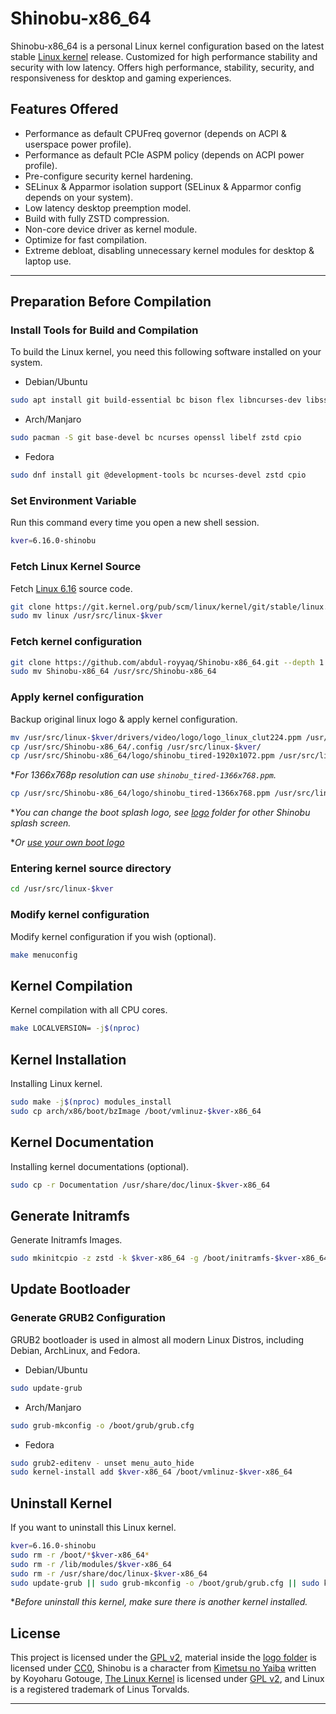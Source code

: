 # Shinobu-x86_64

Shinobu-x86_64 is a personal Linux kernel configuration based on the latest stable [Linux kernel](https://kernel.org) release.
Customized for high performance stability and security with low latency. Offers high performance, stability, security, and responsiveness for desktop and gaming experiences.

## Features Offered

* Performance as default CPUFreq governor (depends on ACPI & userspace power profile).
* Performance as default PCIe ASPM policy (depends on ACPI power profile).
* Pre-configure security kernel hardening.
* SELinux & Apparmor isolation support (SELinux & Apparmor config depends on your system).
* Low latency desktop preemption model.
* Build with fully ZSTD compression.
* Non-core device driver as kernel module.
* Optimize for fast compilation.
* Extreme debloat, disabling unnecessary kernel modules for desktop & laptop use.

---

## Preparation Before Compilation

### Install Tools for Build and Compilation

To build the Linux kernel, you need this following software installed on your system.

* Debian/Ubuntu

```bash
sudo apt install git build-essential bc bison flex libncurses-dev libssl-dev libelf-dev zstd cpio
```

* Arch/Manjaro

```bash
sudo pacman -S git base-devel bc ncurses openssl libelf zstd cpio
```

* Fedora

```bash
sudo dnf install git @development-tools bc ncurses-devel zstd cpio
```

### Set Environment Variable

Run this command every time you open a new shell session.

```bash
kver=6.16.0-shinobu
```

### Fetch Linux Kernel Source

Fetch [Linux 6.16](https://git.kernel.org/pub/scm/linux/kernel/git/stable/linux.git/commit/?h=v6.16) source code.
 
```bash
git clone https://git.kernel.org/pub/scm/linux/kernel/git/stable/linux.git --depth 1 -b v6.16
sudo mv linux /usr/src/linux-$kver
```

### Fetch kernel configuration

```bash
git clone https://github.com/abdul-royyaq/Shinobu-x86_64.git --depth 1
sudo mv Shinobu-x86_64 /usr/src/Shinobu-x86_64
```

### Apply kernel configuration

Backup original linux logo & apply kernel configuration.

```bash
mv /usr/src/linux-$kver/drivers/video/logo/logo_linux_clut224.ppm /usr/src/linux-$kver/drivers/video/logo/logo_linux_clut224.backup.ppm
cp /usr/src/Shinobu-x86_64/.config /usr/src/linux-$kver/
cp /usr/src/Shinobu-x86_64/logo/shinobu_tired-1920x1072.ppm /usr/src/linux-$kver/drivers/video/logo/logo_linux_clut224.ppm
```

**For 1366x768p resolution can use `shinobu_tired-1366x768.ppm`.*

```bash
cp /usr/src/Shinobu-x86_64/logo/shinobu_tired-1366x768.ppm /usr/src/linux-$kver/drivers/video/logo/logo_linux_clut224.ppm
```

**You can change the boot splash logo, see [logo](logo/) folder for other Shinobu splash screen.*

**Or [use your own boot logo](logo/README.md)*

### Entering kernel source directory

```bash
cd /usr/src/linux-$kver
```

### Modify kernel configuration

Modify kernel configuration if you wish (optional).

```bash
make menuconfig
```

## Kernel Compilation

Kernel compilation with all CPU cores.

```bash
make LOCALVERSION= -j$(nproc)
```

## Kernel Installation

Installing Linux kernel.

```bash
sudo make -j$(nproc) modules_install
sudo cp arch/x86/boot/bzImage /boot/vmlinuz-$kver-x86_64
```

## Kernel Documentation

Installing kernel documentations (optional).

```bash
sudo cp -r Documentation /usr/share/doc/linux-$kver-x86_64
```

## Generate Initramfs

Generate Initramfs Images.

```bash
sudo mkinitcpio -z zstd -k $kver-x86_64 -g /boot/initramfs-$kver-x86_64.img || sudo dracut --zstd --kver $kver-x86_64
```

## Update Bootloader

### Generate GRUB2 Configuration

GRUB2 bootloader is used in almost all modern Linux Distros, including Debian, ArchLinux, and Fedora.

* Debian/Ubuntu

```bash
sudo update-grub
```

* Arch/Manjaro

```bash
sudo grub-mkconfig -o /boot/grub/grub.cfg
```

* Fedora

```bash
sudo grub2-editenv - unset menu_auto_hide
sudo kernel-install add $kver-x86_64 /boot/vmlinuz-$kver-x86_64
```

## Uninstall Kernel

If you want to uninstall this Linux kernel.

```bash
kver=6.16.0-shinobu
sudo rm -r /boot/*$kver-x86_64*
sudo rm -r /lib/modules/$kver-x86_64
sudo rm -r /usr/share/doc/linux-$kver-x86_64
sudo update-grub || sudo grub-mkconfig -o /boot/grub/grub.cfg || sudo kernel-install remove $kver-x86_64
```

**Before uninstall this kernel, make sure there is another kernel installed.*

## License

This project is licensed under the [GPL v2](https://www.gnu.org/licenses/old-licenses/gpl-2.0.html), material inside the [logo folder](logo/) is licensed under [CC0](https://creativecommons.org/publicdomain/zero/1.0), Shinobu is a character from [Kimetsu no Yaiba](https://kimetsu.com) written by Koyoharu Gotouge, [The Linux Kernel](https://kernel.org) is licensed under [GPL v2](https://www.gnu.org/licenses/old-licenses/gpl-2.0.html), and Linux is a registered trademark of Linus Torvalds.

---
